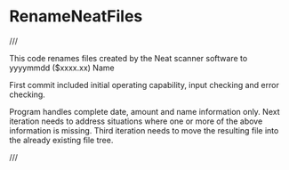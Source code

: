 RenameNeatFiles
===============
///

This code renames files created by the Neat scanner software to yyyymmdd ($xxxx.xx) Name

First commit included initial operating capability, input checking and error checking.

Program handles complete date, amount and name information only.
Next iteration needs to address situations where one or more of the above information is missing.
Third iteration needs to move the resulting file into the already existing file tree.

///
